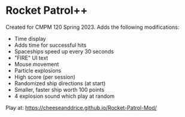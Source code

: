# Rocket Patrol++

Created for CMPM 120 Spring 2023. Adds the following modifications:
- Time display
- Adds time for successful hits
- Spaceships speed up every 30 seconds
- "FIRE" UI text
- Mouse movement
- Particle explosions
- High score (per session)
- Randomized ship directions (at start)
- Smaller, faster ship worth 100 points
- 4 explosion sound which play at random

Play at: https://cheeseanddrice.github.io/Rocket-Patrol-Mod/
